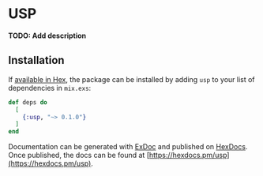 # USP

**TODO: Add description**

## Installation

If [available in Hex](https://hex.pm/docs/publish), the package can be installed
by adding `usp` to your list of dependencies in `mix.exs`:

```elixir
def deps do
  [
    {:usp, "~> 0.1.0"}
  ]
end
```

Documentation can be generated with [ExDoc](https://github.com/elixir-lang/ex_doc)
and published on [HexDocs](https://hexdocs.pm). Once published, the docs can
be found at [https://hexdocs.pm/usp](https://hexdocs.pm/usp).

